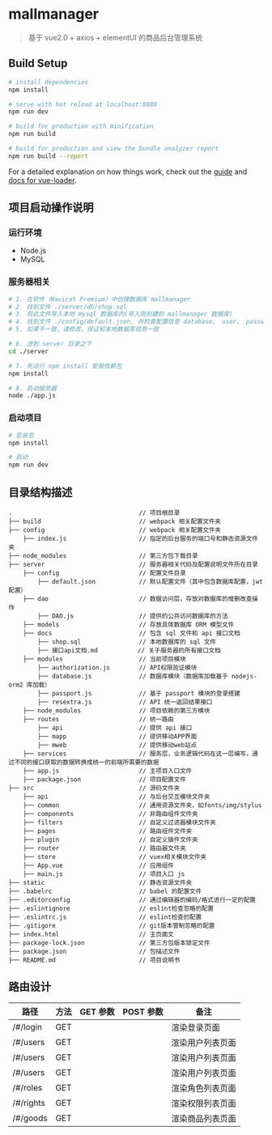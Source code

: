 # mallmanager

> 基于 vue2.0 + axios + elementUI 的商品后台管理系统

## Build Setup

``` bash
# install dependencies
npm install

# serve with hot reload at localhost:8080
npm run dev

# build for production with minification
npm run build

# build for production and view the bundle analyzer report
npm run build --report
```

For a detailed explanation on how things work, check out the [guide](http://vuejs-templates.github.io/webpack/) and [docs for vue-loader](http://vuejs.github.io/vue-loader).

## 项目启动操作说明
### 运行环境
* Node.js
* MySQL

### 服务器相关
```bash
# 1. 在软件（Navicat Premium）中创建数据库 mallmanager
# 2. 找到文件 ./server/db/shop.sql
# 3. 将此文件导入本地 mysql 数据库内(导入刚创建的 mallmanager 数据库)
# 4. 找到文件 ./config/default.json, 并检查配置信息 database、 user、 password` 是否和本地数据库一致
# 5. 如果不一致，请修改，保证和本地数据库信息一致

# 6. 进到 server 目录之下
cd ./server

# 7. 先运行 npm install 安装依赖包
npm install

# 8. 启动服务器
node ./app.js
```

### 启动项目
``` bash
# 安装包
npm install

# 启动
npm run dev
```

## 目录结构描述
```
.                                   // 项目根目录
├── build                           // webpack 相关配置文件夹
├── config                          // webpack 相关配置文件夹
    ├── index.js                    // 指定的后台服务的端口号和静态资源文件夹
├── node_modules                    // 第三方包下载目录
├── server                          // 服务器相关代码及配置说明文件所在目录
    ├── config                      // 配置文件目录
        ├── default.json            // 默认配置文件（其中包含数据库配置，jwt配置）
    ├── dao                         // 数据访问层，存放对数据库的增删改查操作
        ├── DAO.js                  // 提供的公共访问数据库的方法
    ├── models                      // 存放具体数据库 ORM 模型文件
    ├── docs                        // 包含 sql 文件和 api 接口文档
        ├── shop.sql                // 本地数据库的 sql 文件
        ├── 接口api文档.md           // 关于服务器的所有接口文档
    ├── modules                     // 当前项目模块
        ├── authorization.js        // API权限验证模块
        ├── database.js             // 数据库模块（数据库加载基于 nodejs-orm2 库加载）
        ├── passport.js             // 基于 passport 模块的登录搭建
        ├── resextra.js             // API 统一返回结果接口
    ├── node_modules                // 项目依赖的第三方模块
    ├── routes                      // 统一路由
        ├── api                     // 提供 api 接口
        ├── mapp                    // 提供移动APP界面
        ├── mweb                    // 提供移动web站点
    ├── services                    // 服务层，业务逻辑代码在这一层编写，通过不同的接口获取的数据转换成统一的前端所需要的数据
    ├── app.js                      // 主项目入口文件
    ├── package.json                // 项目配置文件
├── src                             // 源码文件夹
    ├── api                         // 与后台交互模块文件夹
    ├── common                      // 通用资源文件夹，如fonts/img/stylus
    ├── components                  // 非路由组件文件夹
    ├── filters                     // 自定义过滤器模块文件夹
    ├── pages                       // 路由组件文件夹
    ├── plugin                      // 自定义插件文件夹
    ├── router                      // 路由器文件夹
    ├── store                       // vuex相关模块文件夹
    ├── App.vue                     // 应用组件
    ├── main.js                     // 项目入口 js
├── static                          // 静态资源文件夹
├── .babelrc                        // babel 的配置文件
├── .editorconfig                   // 通过编辑器的编码/格式进行一定的配置
├── .eslintignore                   // eslint检查忽略的配置
├── .eslintrc.js                    // eslint检查的配置
├── .gitigore                       // git版本管制忽略的配置
├── index.html                      // 主页面文
├── package-lock.json               // 第三方包版本锁定文件
├── package.json                    // 包描述文件 
├── README.md                       // 项目说明书
```

## 路由设计
| 路径      | 方法 | GET 参数 | POST 参数 | 备注             |
| --------- | ---- | -------- | --------- | ---------------- |
| /#/login  | GET  |          |           | 渲染登录页面     |
| /#/users  | GET  |          |           | 渲染用户列表页面 |
| /#/users  | GET  |          |           | 渲染用户列表页面 |
| /#/users  | GET  |          |           | 渲染用户列表页面 |
| /#/roles  | GET  |          |           | 渲染角色列表页面 |
| /#/rights | GET  |          |           | 渲染权限列表页面 |
| /#/goods  | GET  |          |           | 渲染商品列表页面 |

